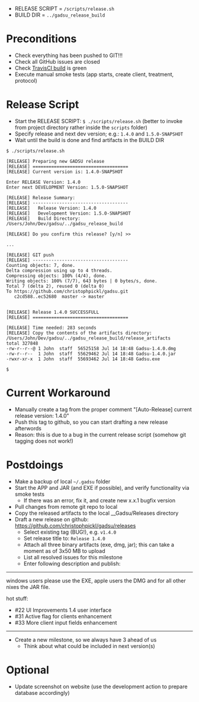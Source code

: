 
* RELEASE SCRIPT = `/scripts/release.sh`
* BUILD DIR = `../gadsu_release_build`

# Preconditions

* Check everything has been pushed to GIT!!!
* Check all GitHub issues are closed
* Check [TravisCI build](https://travis-ci.org/christophpickl/gadsu) is green
* Execute manual smoke tests (app starts, create client, treatment, protocol)

# Release Script

* Start the RELEASE SCRIPT: `$ ./scripts/release.sh` (better to invoke from project directory rather inside the `scripts` folder)
* Specify release and next dev version; e.g.: `1.4.0` and `1.5.0-SNAPSHOT`
* Wait until the build is done and find artifacts in the BUILD DIR

```
$ ./scripts/release.sh 

[RELEASE] Preparing new GADSU release
[RELEASE] ====================================
[RELEASE] Current version is: 1.4.0-SNAPSHOT

Enter RELEASE Version: 1.4.0
Enter next DEVELOPMENT Version: 1.5.0-SNAPSHOT

[RELEASE] Release Summary:
[RELEASE] ------------------------------------
[RELEASE]   Release Version: 1.4.0
[RELEASE]   Development Version: 1.5.0-SNAPSHOT
[RELEASE]   Build Directory: /Users/John/Dev/gadsu/../gadsu_release_build

[RELEASE] Do you confirm this release? [y/n] >>
 
...

[RELEASE] GIT push
[RELEASE] ------------------------------------
Counting objects: 7, done.
Delta compression using up to 4 threads.
Compressing objects: 100% (4/4), done.
Writing objects: 100% (7/7), 643 bytes | 0 bytes/s, done.
Total 7 (delta 2), reused 0 (delta 0)
To https://github.com/christophpickl/gadsu.git
   c2cd588..ec52680  master -> master


[RELEASE] Release 1.4.0 SUCCESSFULL
[RELEASE] ====================================

[RELEASE] Time needed: 283 seconds
[RELEASE] Copy the contents of the artifacts directory: /Users/John/Dev/gadsu/../gadsu_release_build/release_artifacts
total 327848
-rw-r--r--@ 1 John  staff  56525158 Jul 14 18:48 Gadsu-1.4.0.dmg
-rw-r--r--  1 John  staff  55629462 Jul 14 18:48 Gadsu-1.4.0.jar
-rwxr-xr-x  1 John  staff  55693462 Jul 14 18:48 Gadsu.exe
 
$ 
```

# Current Workaround

* Manually create a tag from the proper comment "[Auto-Release] current release version: 1.4.0"
* Push this tag to github, so you can start drafting a new release afterwords
* Reason: this is due to a bug in the current release script (somehow git tagging does not work!)

# Postdoings

* Make a backup of local `~/.gadsu` folder
* Start the APP and JAR (and EXE if possible), and verify functionality via smoke tests
    * If there was an error, fix it, and create new x.x.1 bugfix version
* Pull changes from remote git repo to local
* Copy the released artifacts to the local __Gadsu/Releases directory
* Draft a new release on github: https://github.com/christophpickl/gadsu/releases
    * Select existing tag (BUG!), e.g. `v1.4.0`
    * Set release title to: `Release 1.4.0`
    * Attach all three binary artifacts (exe, dmg, jar); this can take a moment as of 3x50 MB to upload
    * List all resolved issues for this milestone
    * Enter following description and publish:
---
windows users please use the EXE, apple users the DMG and for all other nixes the JAR file.

hot stuff:

* #22 UI Improvements 1.4 user interface
* #31 Active flag for clients enhancement
* #33 More client input fields enhancement
---

* Create a new milestone, so we always have 3 ahead of us
    * Think about what could be included in next version(s)

# Optional

* Update screenshot on website (use the development action to prepare database accordingly)

